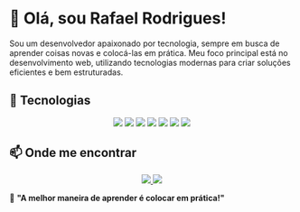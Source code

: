 # 👋 Olá, sou Rafael Rodrigues!

Sou um desenvolvedor apaixonado por tecnologia, sempre em busca de aprender coisas novas e colocá-las em prática. Meu foco principal está no desenvolvimento web, utilizando tecnologias modernas para criar soluções eficientes e bem estruturadas.  

## 🚀 Tecnologias
<div align="center">
    <img src="https://img.shields.io/badge/HTML5-E34F26?style=for-the-badge&logo=html5&logoColor=white" />
    <img src="https://img.shields.io/badge/CSS3-1572B6?style=for-the-badge&logo=css3&logoColor=white" />
    <img src="https://img.shields.io/badge/Python-3776AB?style=for-the-badge&logo=python&logoColor=white" />
    <img src="https://img.shields.io/badge/Django-092E20?style=for-the-badge&logo=django&logoColor=white" />
    <img src="https://img.shields.io/badge/PHP-777BB4?style=for-the-badge&logo=php&logoColor=white" />
    <img src="https://img.shields.io/badge/Laravel-FF2D20?style=for-the-badge&logo=laravel&logoColor=white" />
    <img src="https://img.shields.io/badge/Java-007396?style=for-the-badge&logo=java&logoColor=white" />
</div>

## 📫 Onde me encontrar
<div align="center">
    <a href="https://www.linkedin.com/in/rafael-rodrigues-1603282a5/" target="_blank">
        <img src="https://img.shields.io/badge/LinkedIn-0077B5?style=for-the-badge&logo=linkedin&logoColor=white" />
    </a>
    <a href="https://www.instagram.com/seu-instagram-aqui" target="_blank">
        <img src="https://img.shields.io/badge/Instagram-E4405F?style=for-the-badge&logo=instagram&logoColor=white" />
    </a>
</div>

🎯 **"A melhor maneira de aprender é colocar em prática!"**  

